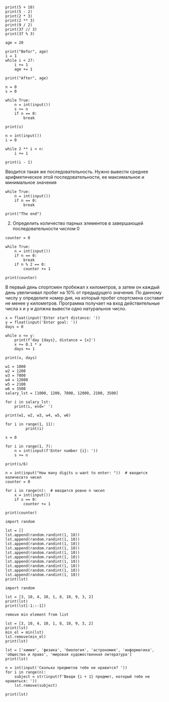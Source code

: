```
print(5 + 10)
print(5 - 2)
print(2 * 3)
print(2 ** 3)
print(9 / 2)
print(37 // 3)
print(37 % 3)
```
```
age = 20

print("Befor", age)
i = 1
while i < 27:
    i += 1
    age += 1

print("After", age)
```
```
n = 0
s = 0

while True:
    n = int(input())
    s += n
    if n == 0:
        break

print(s)
```
```
n = int(input())
i = 0

while 2 ** i < n:
    i += 1

print(i - 1)
```
Вводится такая же последовательность.
Нужно вывести среднее арифметическое этой последовательности, ее максимальное и минимальное значения
```
while True:
    n = int(input())
    if n == 0:
        break

print("The end")
```
2. Определить количество парных элементов в завершающей последовательности
числом 0
```
counter = 0

while True:
    n = int(input())
    if n == 0:
        break
    if n % 2 == 0:
        counter += 1

print(counter)
```
В первый день спортсмен пробежал x километров, а затем он каждый день увеличивал пробег на 10% от предыдущего значения. По данному числу y определите номер дня, на который пробег спортсмена составит не менее y километров.
Программа получает на вход действительные числа x и y и должна вывести одно натуральное число.
```
x = float(input('Enter start distance: '))
y = float(input('Enter goal: '))
days = 0

while x <= y:
    print(f'day {days}, distance = {x}')
    x += 0.1 * x
    days += 1

print(x, days)
```

    w1 = 1000
    w2 = 1200
    w3 = 7800
    w4 = 12000
    w5 = 2100
    w6 = 3500
    salary_lst = [1000, 1200, 7800, 12000, 2100, 3500]

    for i in salary_lst:
        print(i, end=' ')

    print(w1, w2, w3, w4, w5, w6)

```
for i in range(1, 11):
         print(i)
```
```
s = 0

for i in range(1, 7):
    n = int(input(f'Enter number {i}: '))
    s += n

print(s/6)
```
```
n = int(input("How many digits u want to enter: "))  # вводится количесвто чисел
counter = 0

for i in range(n):  # вводится ровно n чисел
    x = int(input())
    if x == 0:
        counter += 1

print(counter)
```
```
import random

lst = []
lst.append(random.randint(1, 10))
lst.append(random.randint(1, 10))
lst.append(random.randint(1, 10))
lst.append(random.randint(1, 10))
lst.append(random.randint(1, 10))
lst.append(random.randint(1, 10))
lst.append(random.randint(1, 10))
lst.append(random.randint(1, 10))
lst.append(random.randint(1, 10))
lst.append(random.randint(1, 10))
print(lst)
```
```
import random

lst = [3, 10, 4, 10, 1, 8, 10, 9, 3, 2]
print(lst)
print(lst[-1::-1])
```
```
remove min element from list

lst = [3, 10, 4, 10, 1, 8, 10, 9, 3, 2]
print(lst)
min_el = min(lst)
lst.remove(min_el)
print(lst)
```
```
lst = ['химия', 'физика', 'биология', 'астрономия', 'информатика', 'общество и право', 'мировая художественная литература']
print(lst)

n = int(input('Сколько предметов тебе не нравится? '))
for i in range(n):
    subject = str(input(f'Введи {i + 1} предмет, который тебе не нравиться: '))
    lst.remove(subject)

print(lst)
```









